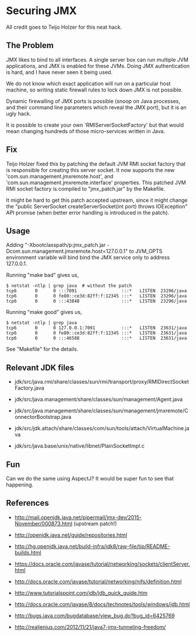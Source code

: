 # Securing JMX

All credit goes to Teijo Holzer for this neat hack.

## The Problem

JMX likes to bind to all interfaces. A single server box can run multiple JVM
applications, and JMX is enabled for these JVMs. Doing JMX authentication is
hard, and I have never seen it being used.

We do not know which exact application will run on a particular host machine,
so writing static firewall rules to lock down JMX is not possible.

Dynamic firewalling of JMX ports is possible (snoop on Java processes, and
their command line parameters which reveal the JMX port), but it is an ugly
hack.

It is possible to create your own 'RMIServerSocketFactory' but that would mean
changing hundreds of those micro-services written in Java.

## Fix

Teijo Holzer fixed this by patching the default JVM RMI socket factory that is
responsible for creating this server socket. It now supports the new
'com.sun.management.jmxremote.host', and 'com.sun.management.jmxremote.interface'
properties. This patched JVM RMI socket factory is compiled to "jmx_patch.jar"
by the Makefile.

It might be hard to get this patch accepted upstream, since it might change the
"public ServerSocket createServerSocket(int port) throws IOException" API
promise (when better error handling is introduced in the patch).

## Usage

Adding "-Xbootclasspath/p:jmx_patch.jar -Dcom.sun.management.jmxremote.host=127.0.0.1"
to JVM_OPTS environment variable will bind bind the JMX service only to address
127.0.0.1.


Running "make bad" gives us,

```
$ netstat -ntlp | grep java  # without the patch
tcp6       0      0 :::7091                 :::*   LISTEN  23296/java
tcp6       0      0 fe80::ce3d:82ff:f:12345 :::*   LISTEN  23296/java
tcp6       0      0 :::43848                :::*   LISTEN  23296/java
```

Running "make good" gives us,

```
$ netstat -ntlp | grep java
tcp6       0      0 127.0.0.1:7091          :::*   LISTEN  23631/java
tcp6       0      0 fe80::ce3d:82ff:f:12345 :::*   LISTEN  23631/java
tcp6       0      0 :::46588                :::*   LISTEN  23631/java
```

See "Makefile" for the details.

## Relevant JDK files

* jdk/src/java.rmi/share/classes/sun/rmi/transport/proxy/RMIDirectSocketFactory.java

* jdk/src/java.management/share/classes/sun/management/Agent.java

* jdk/src/java.management/share/classes/sun/management/jmxremote/ConnectorBootstrap.java

* jdk/src/jdk.attach/share/classes/com/sun/tools/attach/VirtualMachine.java

* jdk/src/java.base/unix/native/libnet/PlainSocketImpl.c

## Fun

Can we do the same using AspectJ? It would be super fun to see that happening.

## References

* http://mail.openjdk.java.net/pipermail/jmx-dev/2015-November/000873.html (upstream patch!)

* http://openjdk.java.net/guide/repositories.html

* http://hg.openjdk.java.net/build-infra/jdk8/raw-file/tip/README-builds.html

* https://docs.oracle.com/javase/tutorial/networking/sockets/clientServer.html

* http://docs.oracle.com/javase/tutorial/networking/nifs/definition.html

* http://www.tutorialspoint.com/jdb/jdb_quick_guide.htm

* http://docs.oracle.com/javase/8/docs/technotes/tools/windows/jdb.html

* http://bugs.java.com/bugdatabase/view_bug.do?bug_id=6425769

* http://realjenius.com/2012/11/21/java7-jmx-tunneling-freedom/
